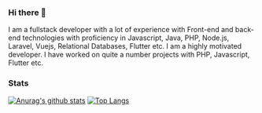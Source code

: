 ### Hi there 👋
I am a fullstack developer with a lot of experience with Front-end and back-end technologies with proficiency in Javascript, Java, PHP, Node.js, Laravel, Vuejs, Relational Databases, Flutter etc. I am a highly motivated developer. I have worked on quite a number projects with PHP, Javascript, Flutter etc.

<!--
**babalolajnr/babalolajnr** is a ✨ _special_ ✨ repository because its `README.md` (this file) appears on your GitHub profile.

Here are some ideas to get you started:

- 🔭 I’m currently working on Khayrah Ventures (A businness Management App) developed with Laravel and Vuejs
- 👯 I’m looking to collaborate on any ambitious project
- 💬 Ask me about PHP, Laravel, Javascript
- 📫 How to reach me: babalolajnr@gmail.com
- 😄 Pronouns: He/Him
- ⚡ Fun fact: I love learning new things
-->
### Stats
[![Anurag's github stats](https://github-readme-stats.vercel.app/api?username=babalolajnr&count_private=true&show_icons=true)](https://github.com/anuraghazra/github-readme-stats)  [![Top Langs](https://github-readme-stats.vercel.app/api/top-langs/?username=babalolajnr)](https://github.com/anuraghazra/github-readme-stats)
